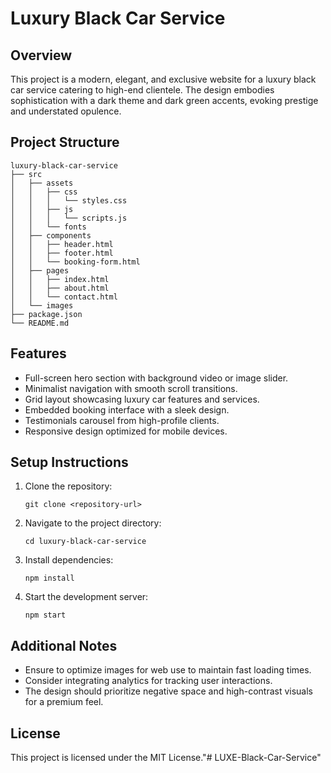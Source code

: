 # Luxury Black Car Service

## Overview
This project is a modern, elegant, and exclusive website for a luxury black car service catering to high-end clientele. The design embodies sophistication with a dark theme and dark green accents, evoking prestige and understated opulence.

## Project Structure
```
luxury-black-car-service
├── src
│   ├── assets
│   │   ├── css
│   │   │   └── styles.css
│   │   ├── js
│   │   │   └── scripts.js
│   │   └── fonts
│   ├── components
│   │   ├── header.html
│   │   ├── footer.html
│   │   └── booking-form.html
│   ├── pages
│   │   ├── index.html
│   │   ├── about.html
│   │   └── contact.html
│   └── images
├── package.json
└── README.md
```

## Features
- Full-screen hero section with background video or image slider.
- Minimalist navigation with smooth scroll transitions.
- Grid layout showcasing luxury car features and services.
- Embedded booking interface with a sleek design.
- Testimonials carousel from high-profile clients.
- Responsive design optimized for mobile devices.

## Setup Instructions
1. Clone the repository:
   ```
   git clone <repository-url>
   ```
2. Navigate to the project directory:
   ```
   cd luxury-black-car-service
   ```
3. Install dependencies:
   ```
   npm install
   ```
4. Start the development server:
   ```
   npm start
   ```

## Additional Notes
- Ensure to optimize images for web use to maintain fast loading times.
- Consider integrating analytics for tracking user interactions.
- The design should prioritize negative space and high-contrast visuals for a premium feel. 

## License
This project is licensed under the MIT License."# LUXE-Black-Car-Service" 
